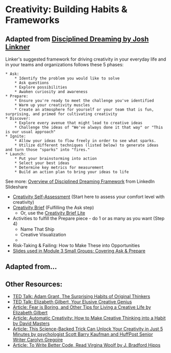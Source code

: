 # Creativity: Building Habits & Frameworks

## Adapted from [Disciplined Dreaming by Josh Linkner](https://www.amazon.com/Disciplined-Dreaming-Proven-Breakthrough-Creativity/dp/1611203074)

Linker's suggested framework for driving creativity in your everyday life and in your teams and organizations follows these 5 phases:

    * Ask:
        * Identify the problem you would like to solve
        * Ask questions
        * Explore possibilities
        * Awaken curiosity and awareness
    * Prepare:
        * Ensure you're ready to meet the challenge you've identified 
        * Warm up your creativity muscles
        * Create an atmosphere for yourself or your team that is fun, surprising, and primed for cultivating creativity
    * Discover:
        * Explore every avenue that might lead to creative ideas
        * Challenge the ideas of "We've always done it that way" or "This is our usual approach"
    * Ignite:
        * Allow your ideas to flow freely in order to see what sparks. 
        * Utilize different techniques (listed below) to generate ideas and turn those "sparks" into "fires."
    * Launch:
        * Put your brainstorming into action
        * Select your best ideas
        * Determine key metrics for measurement
        * Build an action plan to bring your ideas to life

See more: [Overview of Disciplined Dreaming Framework](files/DisciplinedDreamingSlides.pdf) from LinkedIn Slideshare

* [Creativity Self-Assessment](https://docs.google.com/document/d/1tP_17UWagRPktViYfywWW1GGyy5zlDO0oa4rv6h65rE/edit?usp=sharing) (Start here to assess your comfort level with creativity)
* [Creativity Brief](https://docs.google.com/document/d/13M1XuCQIt7_26GHFAnfnB_prlb36KGRO-E-QKklFosI/edit?usp=sharing) (Fulfilling the Ask step)
     * Or, use the [Creativity Brief Lite](https://docs.google.com/document/d/199sWbexvVbwpayRN2J5Mcj-XWNjUHxvHUGLgA4M-g-g/edit?usp=sharing)
* Activities to fulfill the Prepare piece - do 1 or as many as you want (Step 4)
     * Name That Ship
     * Creative Visualization
     * 
* Risk-Taking & Failing: How to Make These into Opportunities
* [Slides used in Module 3 Small Groups: Covering Ask & Prepare](https://docs.google.com/presentation/d/10Fodv-7-0CGm0HMUdKvDvlHsZ1yJSdV-VOqdavfRzVw/edit?usp=sharing)

## Adapted from...


## Other Resources:
* [TED Talk: Adam Grant, The Surprising Habits of Original Thinkers](https://www.ted.com/talks/adam_grant_the_surprising_habits_of_original_thinkers)
* [TED Talk: Elizabeth Gilbert, Your Elusive Creative Genius](https://www.ted.com/talks/elizabeth_gilbert_on_genius)
* [Article: Fear is Boring, and Other Tips for Living a Creative Life by Elizabeth Gilbert](http://ideas.ted.com/fear-is-boring-and-other-tips-for-living-a-creative-life/)
* [Article: Automatic Creativity: How to Make Creative Thinking into a Habit by David Masters](http://business.tutsplus.com/tutorials/automatic-creativity-how-to-make-creative-thinking-into-a-habit--cms-22181)
* [Article: This Science-Backed Trick Can Unlock Your Creativity in Just 5 Minutes by psychologist Scott Barry Kaufman and HuffPost Senior Writer Carolyn Gregoire](http://www.huffingtonpost.com/entry/science-trick-unlock-creativity_us_56808760e4b0b958f659b218)
* [Article: To Write Better Code, Read Virgina Woolf by J. Bradford Hipps](http://www.nytimes.com/2016/05/22/opinion/sunday/to-write-software-read-novels.html)

